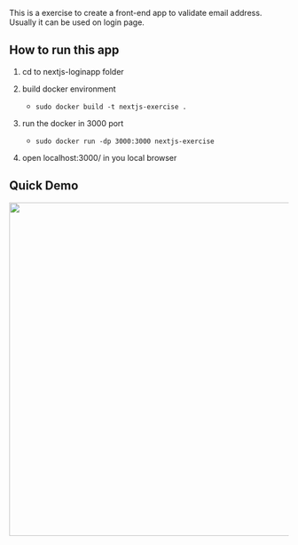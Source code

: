 This is a exercise to create a front-end app to validate email address. Usually it can be used on login page.

## How to run this app
1. cd to nextjs-loginapp folder

2. build docker environment
    - ```sudo docker build -t nextjs-exercise .```

3. run the docker in 3000 port
    - ```sudo docker run -dp 3000:3000 nextjs-exercise```

4. open localhost:3000/ in you local browser

## Quick Demo
<img width="600" src="https://github.com/CTH-Controls-Inc/dev-test-exercise/assets/16947266/302734cf-54b0-4485-8e14-c10cb86e3df1">